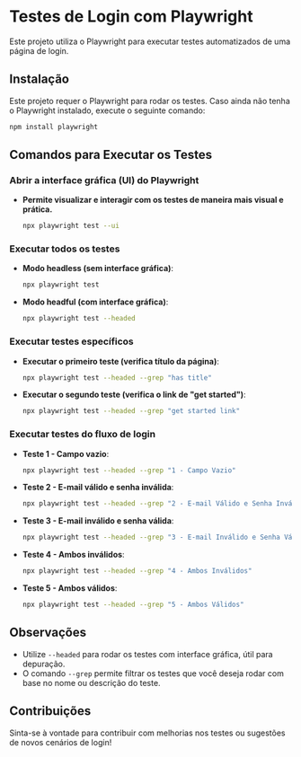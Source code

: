 # Testes de Login com Playwright

Este projeto utiliza o Playwright para executar testes automatizados de uma página de login.

## Instalação

Este projeto requer o Playwright para rodar os testes. Caso ainda não tenha o Playwright instalado, execute o seguinte comando:

```bash
npm install playwright
```

## Comandos para Executar os Testes

### Abrir a interface gráfica (UI) do Playwright

- **Permite visualizar e interagir com os testes de maneira mais visual e prática.**
  ```bash
  npx playwright test --ui
  ```

### Executar todos os testes

- **Modo headless (sem interface gráfica)**: 
  ```bash
  npx playwright test
  ```

- **Modo headful (com interface gráfica)**: 
  ```bash
  npx playwright test --headed
  ```

### Executar testes específicos

- **Executar o primeiro teste (verifica título da página)**: 
  ```bash
  npx playwright test --headed --grep "has title"
  ```

- **Executar o segundo teste (verifica o link de "get started")**: 
  ```bash
  npx playwright test --headed --grep "get started link"
  ```

### Executar testes do fluxo de login

- **Teste 1 - Campo vazio**:
  ```bash
  npx playwright test --headed --grep "1 - Campo Vazio"
  ```

- **Teste 2 - E-mail válido e senha inválida**:
  ```bash
  npx playwright test --headed --grep "2 - E-mail Válido e Senha Inválida"
  ```

- **Teste 3 - E-mail inválido e senha válida**:
  ```bash
  npx playwright test --headed --grep "3 - E-mail Inválido e Senha Válida"
  ```

- **Teste 4 - Ambos inválidos**:
  ```bash
  npx playwright test --headed --grep "4 - Ambos Inválidos"
  ```

- **Teste 5 - Ambos válidos**:
  ```bash
  npx playwright test --headed --grep "5 - Ambos Válidos"
  ```

## Observações

- Utilize `--headed` para rodar os testes com interface gráfica, útil para depuração.
- O comando `--grep` permite filtrar os testes que você deseja rodar com base no nome ou descrição do teste.

## Contribuições

Sinta-se à vontade para contribuir com melhorias nos testes ou sugestões de novos cenários de login!


